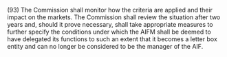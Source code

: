 (93) The Commission shall monitor how the criteria are applied and their impact on the markets. The Commission shall review the situation after two years and, should it prove necessary, shall take appropriate measures to further specify the conditions under which the AIFM shall be deemed to have delegated its functions to such an extent that it becomes a letter box entity and can no longer be considered to be the manager of the AIF.